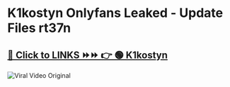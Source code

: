 
 # K1kostyn Onlyfans Leaked - Update Files rt37n

## <h2><a href="https://clipsfans.com/K1kostyn&ref=git">🔗 Click to LINKS ⏩⏩ 👉 🟢 K1kostyn </a></h2>

<a href="https://clipsfans.com/K1kostyn&ref=git" rel="nofollow" data-target="animated-image.originalLink"><img src="https://i.ibb.co.com/xMMVF88/686577567.gif" alt="Viral Video Original" style="max-width: 100%; display: inline-block;" data-target="animated-image.originalImage"></a>


